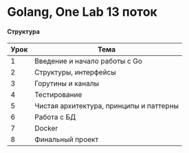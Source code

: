 # Golang, One Lab 13 поток

#### Структура

| Урок | Тема |
| ------ | ------ |
| 1 | Введение и начало работы с Go |
| 2 | Структуры, интерфейсы |
| 3 | Горутины и каналы |
| 4 | Тестирование |
| 5 | Чистая архитектура, принципы и паттерны |
| 6 | Работа с БД |
| 7 | Docker |
| 8 | Финальный проект |
